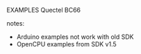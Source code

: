 EXAMPLES Quectel BC66

notes: 
* Arduino examples not work with old SDK
* OpenCPU examples  from SDK v1.5
